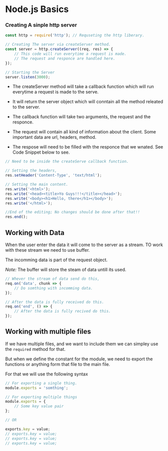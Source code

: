 # Node.js Basics

### Creating A sinple http server

```js
const http = require('http'); // Requseting the http liberary.

// Creating The server via createServer method.
const server = http.createServer((req, res) => {
	// This code will run everytime a request is made.
	// The request and responce are handled here.
});

// Starting the Server
server.listen(3000);
```

- The createServer method will take a callback function which will run everytime a request is made to the serve.

- It will return the server object which will conntain all the method releated to the server.

- The callback function will take two arguments, the request and the responce.

- The request will contain all kind of information about the client. Some important data are url, headers, method.

- The respose will need to be filled with the responce that we wnated. See Code Snippet below to see.

```js
// Need to be inside the createServe callback function.

// Setting the headers,
res.setHeader('Content-Type', 'text/html');

// Setting the main content.
res.write('<html>');
res.write('<head><title>Yo Guys!!!</title></head>');
res.write('<body><h1>Hello, there</h1></body>');
res.write('</html>');

//End of the editing; No changes should be done after that!!
res.end();
```

## Working with Data

When the user enter the data it will come to the server as a stream. TO work with these stream we need to use buffer.

The incomming data is part of the request object.

_Note:_ The buffer will store the steam of data untill its used.

```js
// Whever the stream of data send do this,
req.on('data', chunk => {
	// Do somthing with incomming data.
});

// After the data is fully received do this.
req.on('end', () => {
	// After the data is fully recived do this.
});
```

## Working with multiple files

If we have multiple files, and we want to include them we can simpley use the `required` method for that.

But when we define the constant for the module, we need to export the functions or anything form that file to the main file.

For that we will use the following syntax

```js
// For exporting a single thing.
module.exports = 'somthing';

// For exporting multiple things
module.exports = {
	// Some key value pair
};

// OR

exports.key = value;
// exports.key = value;
// exports.key = value;
// exports.key = value;
```
